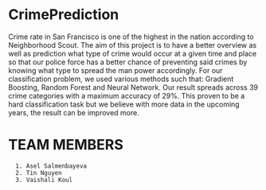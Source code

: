 # CrimePrediction

Crime rate in San Francisco is one of the highest in the nation according to Neighborhood Scout.
 The aim of this project is to have a better overview as well as prediction what type of crime would occur at a given time and place so that our police force has a better chance of preventing said crimes by knowing what type to spread the man power accordingly. 
For our classification problem, we used various methods such that: Gradient Boosting, Random Forest and Neural Network. Our result spreads across 39 crime categories with a maximum accuracy of 29%. 
This proven to be a hard classification task but we believe with more data in the upcoming years, the result can be improved more.

# TEAM MEMBERS
      1. Asel Salmenbayeva
      2. Tin Nguyen
      3. Vaishali Koul
